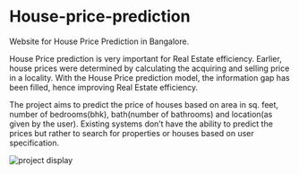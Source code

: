 # House-price-prediction
Website for House Price Prediction in Bangalore.


House Price prediction is very important for Real Estate efficiency. Earlier, house prices were determined by calculating the acquiring and selling price in a locality. With the House Price prediction model, the information gap has been filled, hence improving Real Estate efficiency. 


The project aims to predict the price of houses based on area in sq. feet, number of bedrooms(bhk), bath(number of bathrooms) and location(as given by the user). 
Existing systems don’t have the ability to predict the prices but rather to search for properties or houses based on user specification.

![project display](https://user-images.githubusercontent.com/90080384/194091668-dfe6dc15-40ea-4870-8c8d-9de5ea922cd9.png)


